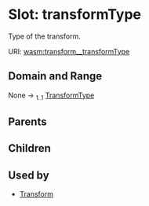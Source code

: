 
# Slot: transformType

Type of the transform.

URI: [wasm:transform__transformType](https://w3id.org/itk/wasmtransform__transformType)


## Domain and Range

None &#8594;  <sub>1..1</sub> [TransformType](TransformType.md)

## Parents


## Children


## Used by

 * [Transform](Transform.md)
